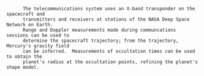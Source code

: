 
          The telecommunications system uses an X-band transponder on the spacecraft and
          transmitters and receivers at stations of the NASA Deep Space Network on Earth.
          Range and Doppler measurements made during communcations sessions can be used to
          determine the spacecraft trajectory; from the trajectory, Mercury's gravity field
          can be inferred.  Measurements of occultation times can be used to obtain the
          planet's radius at the occultation points, refining the planet's shape model.
        